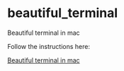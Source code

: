 # beautiful_terminal
Beautiful terminal in mac


Follow the instructions here:

[Beautiful terminal in mac](http://treetu.com/search_results_static?q=Beautiful%20terminal%20in%20mac&lang=article&fid=56842bf9b4d4d04b9f8e6bb6)
